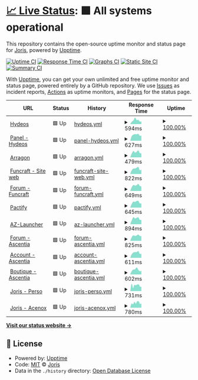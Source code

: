 # [📈 Live Status](https://Acenox.github.io/Status): <!--live status--> **🟩 All systems operational**

This repository contains the open-source uptime monitor and status page for [Joris](https://hydeos.fr), powered by [Upptime](https://github.com/upptime/upptime).

[![Uptime CI](https://github.com/Acenox/Status/workflows/Uptime%20CI/badge.svg)](https://github.com/Acenox/Status/actions?query=workflow%3A%22Uptime+CI%22)
[![Response Time CI](https://github.com/Acenox/Status/workflows/Response%20Time%20CI/badge.svg)](https://github.com/Acenox/Status/actions?query=workflow%3A%22Response+Time+CI%22)
[![Graphs CI](https://github.com/Acenox/Status/workflows/Graphs%20CI/badge.svg)](https://github.com/Acenox/Status/actions?query=workflow%3A%22Graphs+CI%22)
[![Static Site CI](https://github.com/Acenox/Status/workflows/Static%20Site%20CI/badge.svg)](https://github.com/Acenox/Status/actions?query=workflow%3A%22Static+Site+CI%22)
[![Summary CI](https://github.com/Acenox/Status/workflows/Summary%20CI/badge.svg)](https://github.com/Acenox/Status/actions?query=workflow%3A%22Summary+CI%22)

With [Upptime](https://upptime.js.org), you can get your own unlimited and free uptime monitor and status page, powered entirely by a GitHub repository. We use [Issues](https://github.com/Acenox/Status/issues) as incident reports, [Actions](https://github.com/Acenox/Status/actions) as uptime monitors, and [Pages](https://Acenox.github.io/Status) for the status page.

<!--start: status pages-->
<!-- This summary is generated by Upptime (https://github.com/upptime/upptime) -->
<!-- Do not edit this manually, your changes will be overwritten -->
<!-- prettier-ignore -->
| URL | Status | History | Response Time | Uptime |
| --- | ------ | ------- | ------------- | ------ |
| <img alt="" src="https://icons.duckduckgo.com/ip3/hydeos.fr.ico" height="13"> [Hydeos](https://hydeos.fr) | 🟩 Up | [hydeos.yml](https://github.com/Acenox/Status/commits/HEAD/history/hydeos.yml) | <details><summary><img alt="Response time graph" src="./graphs/hydeos/response-time-week.png" height="20"> 594ms</summary><br><a href="https://Acenox.github.io/Status/history/hydeos"><img alt="Response time 574" src="https://img.shields.io/endpoint?url=https%3A%2F%2Fraw.githubusercontent.com%2FAcenox%2FStatus%2FHEAD%2Fapi%2Fhydeos%2Fresponse-time.json"></a><br><a href="https://Acenox.github.io/Status/history/hydeos"><img alt="24-hour response time 401" src="https://img.shields.io/endpoint?url=https%3A%2F%2Fraw.githubusercontent.com%2FAcenox%2FStatus%2FHEAD%2Fapi%2Fhydeos%2Fresponse-time-day.json"></a><br><a href="https://Acenox.github.io/Status/history/hydeos"><img alt="7-day response time 594" src="https://img.shields.io/endpoint?url=https%3A%2F%2Fraw.githubusercontent.com%2FAcenox%2FStatus%2FHEAD%2Fapi%2Fhydeos%2Fresponse-time-week.json"></a><br><a href="https://Acenox.github.io/Status/history/hydeos"><img alt="30-day response time 586" src="https://img.shields.io/endpoint?url=https%3A%2F%2Fraw.githubusercontent.com%2FAcenox%2FStatus%2FHEAD%2Fapi%2Fhydeos%2Fresponse-time-month.json"></a><br><a href="https://Acenox.github.io/Status/history/hydeos"><img alt="1-year response time 574" src="https://img.shields.io/endpoint?url=https%3A%2F%2Fraw.githubusercontent.com%2FAcenox%2FStatus%2FHEAD%2Fapi%2Fhydeos%2Fresponse-time-year.json"></a></details> | <details><summary><a href="https://Acenox.github.io/Status/history/hydeos">100.00%</a></summary><a href="https://Acenox.github.io/Status/history/hydeos"><img alt="All-time uptime 100.00%" src="https://img.shields.io/endpoint?url=https%3A%2F%2Fraw.githubusercontent.com%2FAcenox%2FStatus%2FHEAD%2Fapi%2Fhydeos%2Fuptime.json"></a><br><a href="https://Acenox.github.io/Status/history/hydeos"><img alt="24-hour uptime 100.00%" src="https://img.shields.io/endpoint?url=https%3A%2F%2Fraw.githubusercontent.com%2FAcenox%2FStatus%2FHEAD%2Fapi%2Fhydeos%2Fuptime-day.json"></a><br><a href="https://Acenox.github.io/Status/history/hydeos"><img alt="7-day uptime 100.00%" src="https://img.shields.io/endpoint?url=https%3A%2F%2Fraw.githubusercontent.com%2FAcenox%2FStatus%2FHEAD%2Fapi%2Fhydeos%2Fuptime-week.json"></a><br><a href="https://Acenox.github.io/Status/history/hydeos"><img alt="30-day uptime 100.00%" src="https://img.shields.io/endpoint?url=https%3A%2F%2Fraw.githubusercontent.com%2FAcenox%2FStatus%2FHEAD%2Fapi%2Fhydeos%2Fuptime-month.json"></a><br><a href="https://Acenox.github.io/Status/history/hydeos"><img alt="1-year uptime 100.00%" src="https://img.shields.io/endpoint?url=https%3A%2F%2Fraw.githubusercontent.com%2FAcenox%2FStatus%2FHEAD%2Fapi%2Fhydeos%2Fuptime-year.json"></a></details>
| <img alt="" src="https://icons.duckduckgo.com/ip3/pterodactyl.hydeos.fr.ico" height="13"> [Panel - Hydeos](https://pterodactyl.hydeos.fr) | 🟩 Up | [panel-hydeos.yml](https://github.com/Acenox/Status/commits/HEAD/history/panel-hydeos.yml) | <details><summary><img alt="Response time graph" src="./graphs/panel-hydeos/response-time-week.png" height="20"> 627ms</summary><br><a href="https://Acenox.github.io/Status/history/panel-hydeos"><img alt="Response time 637" src="https://img.shields.io/endpoint?url=https%3A%2F%2Fraw.githubusercontent.com%2FAcenox%2FStatus%2FHEAD%2Fapi%2Fpanel-hydeos%2Fresponse-time.json"></a><br><a href="https://Acenox.github.io/Status/history/panel-hydeos"><img alt="24-hour response time 539" src="https://img.shields.io/endpoint?url=https%3A%2F%2Fraw.githubusercontent.com%2FAcenox%2FStatus%2FHEAD%2Fapi%2Fpanel-hydeos%2Fresponse-time-day.json"></a><br><a href="https://Acenox.github.io/Status/history/panel-hydeos"><img alt="7-day response time 627" src="https://img.shields.io/endpoint?url=https%3A%2F%2Fraw.githubusercontent.com%2FAcenox%2FStatus%2FHEAD%2Fapi%2Fpanel-hydeos%2Fresponse-time-week.json"></a><br><a href="https://Acenox.github.io/Status/history/panel-hydeos"><img alt="30-day response time 628" src="https://img.shields.io/endpoint?url=https%3A%2F%2Fraw.githubusercontent.com%2FAcenox%2FStatus%2FHEAD%2Fapi%2Fpanel-hydeos%2Fresponse-time-month.json"></a><br><a href="https://Acenox.github.io/Status/history/panel-hydeos"><img alt="1-year response time 637" src="https://img.shields.io/endpoint?url=https%3A%2F%2Fraw.githubusercontent.com%2FAcenox%2FStatus%2FHEAD%2Fapi%2Fpanel-hydeos%2Fresponse-time-year.json"></a></details> | <details><summary><a href="https://Acenox.github.io/Status/history/panel-hydeos">100.00%</a></summary><a href="https://Acenox.github.io/Status/history/panel-hydeos"><img alt="All-time uptime 98.75%" src="https://img.shields.io/endpoint?url=https%3A%2F%2Fraw.githubusercontent.com%2FAcenox%2FStatus%2FHEAD%2Fapi%2Fpanel-hydeos%2Fuptime.json"></a><br><a href="https://Acenox.github.io/Status/history/panel-hydeos"><img alt="24-hour uptime 100.00%" src="https://img.shields.io/endpoint?url=https%3A%2F%2Fraw.githubusercontent.com%2FAcenox%2FStatus%2FHEAD%2Fapi%2Fpanel-hydeos%2Fuptime-day.json"></a><br><a href="https://Acenox.github.io/Status/history/panel-hydeos"><img alt="7-day uptime 100.00%" src="https://img.shields.io/endpoint?url=https%3A%2F%2Fraw.githubusercontent.com%2FAcenox%2FStatus%2FHEAD%2Fapi%2Fpanel-hydeos%2Fuptime-week.json"></a><br><a href="https://Acenox.github.io/Status/history/panel-hydeos"><img alt="30-day uptime 98.97%" src="https://img.shields.io/endpoint?url=https%3A%2F%2Fraw.githubusercontent.com%2FAcenox%2FStatus%2FHEAD%2Fapi%2Fpanel-hydeos%2Fuptime-month.json"></a><br><a href="https://Acenox.github.io/Status/history/panel-hydeos"><img alt="1-year uptime 98.75%" src="https://img.shields.io/endpoint?url=https%3A%2F%2Fraw.githubusercontent.com%2FAcenox%2FStatus%2FHEAD%2Fapi%2Fpanel-hydeos%2Fuptime-year.json"></a></details>
| <img alt="" src="https://icons.duckduckgo.com/ip3/arragon.hydeos.fr.ico" height="13"> [Arragon](https://arragon.hydeos.fr) | 🟩 Up | [arragon.yml](https://github.com/Acenox/Status/commits/HEAD/history/arragon.yml) | <details><summary><img alt="Response time graph" src="./graphs/arragon/response-time-week.png" height="20"> 479ms</summary><br><a href="https://Acenox.github.io/Status/history/arragon"><img alt="Response time 497" src="https://img.shields.io/endpoint?url=https%3A%2F%2Fraw.githubusercontent.com%2FAcenox%2FStatus%2FHEAD%2Fapi%2Farragon%2Fresponse-time.json"></a><br><a href="https://Acenox.github.io/Status/history/arragon"><img alt="24-hour response time 383" src="https://img.shields.io/endpoint?url=https%3A%2F%2Fraw.githubusercontent.com%2FAcenox%2FStatus%2FHEAD%2Fapi%2Farragon%2Fresponse-time-day.json"></a><br><a href="https://Acenox.github.io/Status/history/arragon"><img alt="7-day response time 479" src="https://img.shields.io/endpoint?url=https%3A%2F%2Fraw.githubusercontent.com%2FAcenox%2FStatus%2FHEAD%2Fapi%2Farragon%2Fresponse-time-week.json"></a><br><a href="https://Acenox.github.io/Status/history/arragon"><img alt="30-day response time 496" src="https://img.shields.io/endpoint?url=https%3A%2F%2Fraw.githubusercontent.com%2FAcenox%2FStatus%2FHEAD%2Fapi%2Farragon%2Fresponse-time-month.json"></a><br><a href="https://Acenox.github.io/Status/history/arragon"><img alt="1-year response time 497" src="https://img.shields.io/endpoint?url=https%3A%2F%2Fraw.githubusercontent.com%2FAcenox%2FStatus%2FHEAD%2Fapi%2Farragon%2Fresponse-time-year.json"></a></details> | <details><summary><a href="https://Acenox.github.io/Status/history/arragon">100.00%</a></summary><a href="https://Acenox.github.io/Status/history/arragon"><img alt="All-time uptime 100.00%" src="https://img.shields.io/endpoint?url=https%3A%2F%2Fraw.githubusercontent.com%2FAcenox%2FStatus%2FHEAD%2Fapi%2Farragon%2Fuptime.json"></a><br><a href="https://Acenox.github.io/Status/history/arragon"><img alt="24-hour uptime 100.00%" src="https://img.shields.io/endpoint?url=https%3A%2F%2Fraw.githubusercontent.com%2FAcenox%2FStatus%2FHEAD%2Fapi%2Farragon%2Fuptime-day.json"></a><br><a href="https://Acenox.github.io/Status/history/arragon"><img alt="7-day uptime 100.00%" src="https://img.shields.io/endpoint?url=https%3A%2F%2Fraw.githubusercontent.com%2FAcenox%2FStatus%2FHEAD%2Fapi%2Farragon%2Fuptime-week.json"></a><br><a href="https://Acenox.github.io/Status/history/arragon"><img alt="30-day uptime 100.00%" src="https://img.shields.io/endpoint?url=https%3A%2F%2Fraw.githubusercontent.com%2FAcenox%2FStatus%2FHEAD%2Fapi%2Farragon%2Fuptime-month.json"></a><br><a href="https://Acenox.github.io/Status/history/arragon"><img alt="1-year uptime 100.00%" src="https://img.shields.io/endpoint?url=https%3A%2F%2Fraw.githubusercontent.com%2FAcenox%2FStatus%2FHEAD%2Fapi%2Farragon%2Fuptime-year.json"></a></details>
| <img alt="" src="https://icons.duckduckgo.com/ip3/www.funcraft.net.ico" height="13"> [Funcraft - Site web](https://www.funcraft.net/fr) | 🟩 Up | [funcraft-site-web.yml](https://github.com/Acenox/Status/commits/HEAD/history/funcraft-site-web.yml) | <details><summary><img alt="Response time graph" src="./graphs/funcraft-site-web/response-time-week.png" height="20"> 822ms</summary><br><a href="https://Acenox.github.io/Status/history/funcraft-site-web"><img alt="Response time 832" src="https://img.shields.io/endpoint?url=https%3A%2F%2Fraw.githubusercontent.com%2FAcenox%2FStatus%2FHEAD%2Fapi%2Ffuncraft-site-web%2Fresponse-time.json"></a><br><a href="https://Acenox.github.io/Status/history/funcraft-site-web"><img alt="24-hour response time 588" src="https://img.shields.io/endpoint?url=https%3A%2F%2Fraw.githubusercontent.com%2FAcenox%2FStatus%2FHEAD%2Fapi%2Ffuncraft-site-web%2Fresponse-time-day.json"></a><br><a href="https://Acenox.github.io/Status/history/funcraft-site-web"><img alt="7-day response time 822" src="https://img.shields.io/endpoint?url=https%3A%2F%2Fraw.githubusercontent.com%2FAcenox%2FStatus%2FHEAD%2Fapi%2Ffuncraft-site-web%2Fresponse-time-week.json"></a><br><a href="https://Acenox.github.io/Status/history/funcraft-site-web"><img alt="30-day response time 817" src="https://img.shields.io/endpoint?url=https%3A%2F%2Fraw.githubusercontent.com%2FAcenox%2FStatus%2FHEAD%2Fapi%2Ffuncraft-site-web%2Fresponse-time-month.json"></a><br><a href="https://Acenox.github.io/Status/history/funcraft-site-web"><img alt="1-year response time 832" src="https://img.shields.io/endpoint?url=https%3A%2F%2Fraw.githubusercontent.com%2FAcenox%2FStatus%2FHEAD%2Fapi%2Ffuncraft-site-web%2Fresponse-time-year.json"></a></details> | <details><summary><a href="https://Acenox.github.io/Status/history/funcraft-site-web">100.00%</a></summary><a href="https://Acenox.github.io/Status/history/funcraft-site-web"><img alt="All-time uptime 100.00%" src="https://img.shields.io/endpoint?url=https%3A%2F%2Fraw.githubusercontent.com%2FAcenox%2FStatus%2FHEAD%2Fapi%2Ffuncraft-site-web%2Fuptime.json"></a><br><a href="https://Acenox.github.io/Status/history/funcraft-site-web"><img alt="24-hour uptime 100.00%" src="https://img.shields.io/endpoint?url=https%3A%2F%2Fraw.githubusercontent.com%2FAcenox%2FStatus%2FHEAD%2Fapi%2Ffuncraft-site-web%2Fuptime-day.json"></a><br><a href="https://Acenox.github.io/Status/history/funcraft-site-web"><img alt="7-day uptime 100.00%" src="https://img.shields.io/endpoint?url=https%3A%2F%2Fraw.githubusercontent.com%2FAcenox%2FStatus%2FHEAD%2Fapi%2Ffuncraft-site-web%2Fuptime-week.json"></a><br><a href="https://Acenox.github.io/Status/history/funcraft-site-web"><img alt="30-day uptime 100.00%" src="https://img.shields.io/endpoint?url=https%3A%2F%2Fraw.githubusercontent.com%2FAcenox%2FStatus%2FHEAD%2Fapi%2Ffuncraft-site-web%2Fuptime-month.json"></a><br><a href="https://Acenox.github.io/Status/history/funcraft-site-web"><img alt="1-year uptime 100.00%" src="https://img.shields.io/endpoint?url=https%3A%2F%2Fraw.githubusercontent.com%2FAcenox%2FStatus%2FHEAD%2Fapi%2Ffuncraft-site-web%2Fuptime-year.json"></a></details>
| <img alt="" src="https://icons.duckduckgo.com/ip3/community.funcraft.net.ico" height="13"> [Forum - Funcraft](https://community.funcraft.net/) | 🟩 Up | [forum-funcraft.yml](https://github.com/Acenox/Status/commits/HEAD/history/forum-funcraft.yml) | <details><summary><img alt="Response time graph" src="./graphs/forum-funcraft/response-time-week.png" height="20"> 649ms</summary><br><a href="https://Acenox.github.io/Status/history/forum-funcraft"><img alt="Response time 648" src="https://img.shields.io/endpoint?url=https%3A%2F%2Fraw.githubusercontent.com%2FAcenox%2FStatus%2FHEAD%2Fapi%2Fforum-funcraft%2Fresponse-time.json"></a><br><a href="https://Acenox.github.io/Status/history/forum-funcraft"><img alt="24-hour response time 497" src="https://img.shields.io/endpoint?url=https%3A%2F%2Fraw.githubusercontent.com%2FAcenox%2FStatus%2FHEAD%2Fapi%2Fforum-funcraft%2Fresponse-time-day.json"></a><br><a href="https://Acenox.github.io/Status/history/forum-funcraft"><img alt="7-day response time 649" src="https://img.shields.io/endpoint?url=https%3A%2F%2Fraw.githubusercontent.com%2FAcenox%2FStatus%2FHEAD%2Fapi%2Fforum-funcraft%2Fresponse-time-week.json"></a><br><a href="https://Acenox.github.io/Status/history/forum-funcraft"><img alt="30-day response time 647" src="https://img.shields.io/endpoint?url=https%3A%2F%2Fraw.githubusercontent.com%2FAcenox%2FStatus%2FHEAD%2Fapi%2Fforum-funcraft%2Fresponse-time-month.json"></a><br><a href="https://Acenox.github.io/Status/history/forum-funcraft"><img alt="1-year response time 648" src="https://img.shields.io/endpoint?url=https%3A%2F%2Fraw.githubusercontent.com%2FAcenox%2FStatus%2FHEAD%2Fapi%2Fforum-funcraft%2Fresponse-time-year.json"></a></details> | <details><summary><a href="https://Acenox.github.io/Status/history/forum-funcraft">100.00%</a></summary><a href="https://Acenox.github.io/Status/history/forum-funcraft"><img alt="All-time uptime 100.00%" src="https://img.shields.io/endpoint?url=https%3A%2F%2Fraw.githubusercontent.com%2FAcenox%2FStatus%2FHEAD%2Fapi%2Fforum-funcraft%2Fuptime.json"></a><br><a href="https://Acenox.github.io/Status/history/forum-funcraft"><img alt="24-hour uptime 100.00%" src="https://img.shields.io/endpoint?url=https%3A%2F%2Fraw.githubusercontent.com%2FAcenox%2FStatus%2FHEAD%2Fapi%2Fforum-funcraft%2Fuptime-day.json"></a><br><a href="https://Acenox.github.io/Status/history/forum-funcraft"><img alt="7-day uptime 100.00%" src="https://img.shields.io/endpoint?url=https%3A%2F%2Fraw.githubusercontent.com%2FAcenox%2FStatus%2FHEAD%2Fapi%2Fforum-funcraft%2Fuptime-week.json"></a><br><a href="https://Acenox.github.io/Status/history/forum-funcraft"><img alt="30-day uptime 100.00%" src="https://img.shields.io/endpoint?url=https%3A%2F%2Fraw.githubusercontent.com%2FAcenox%2FStatus%2FHEAD%2Fapi%2Fforum-funcraft%2Fuptime-month.json"></a><br><a href="https://Acenox.github.io/Status/history/forum-funcraft"><img alt="1-year uptime 100.00%" src="https://img.shields.io/endpoint?url=https%3A%2F%2Fraw.githubusercontent.com%2FAcenox%2FStatus%2FHEAD%2Fapi%2Fforum-funcraft%2Fuptime-year.json"></a></details>
| <img alt="" src="https://icons.duckduckgo.com/ip3/www.pactify.fr.ico" height="13"> [Pactify](https://www.pactify.fr/) | 🟩 Up | [pactify.yml](https://github.com/Acenox/Status/commits/HEAD/history/pactify.yml) | <details><summary><img alt="Response time graph" src="./graphs/pactify/response-time-week.png" height="20"> 645ms</summary><br><a href="https://Acenox.github.io/Status/history/pactify"><img alt="Response time 626" src="https://img.shields.io/endpoint?url=https%3A%2F%2Fraw.githubusercontent.com%2FAcenox%2FStatus%2FHEAD%2Fapi%2Fpactify%2Fresponse-time.json"></a><br><a href="https://Acenox.github.io/Status/history/pactify"><img alt="24-hour response time 514" src="https://img.shields.io/endpoint?url=https%3A%2F%2Fraw.githubusercontent.com%2FAcenox%2FStatus%2FHEAD%2Fapi%2Fpactify%2Fresponse-time-day.json"></a><br><a href="https://Acenox.github.io/Status/history/pactify"><img alt="7-day response time 645" src="https://img.shields.io/endpoint?url=https%3A%2F%2Fraw.githubusercontent.com%2FAcenox%2FStatus%2FHEAD%2Fapi%2Fpactify%2Fresponse-time-week.json"></a><br><a href="https://Acenox.github.io/Status/history/pactify"><img alt="30-day response time 623" src="https://img.shields.io/endpoint?url=https%3A%2F%2Fraw.githubusercontent.com%2FAcenox%2FStatus%2FHEAD%2Fapi%2Fpactify%2Fresponse-time-month.json"></a><br><a href="https://Acenox.github.io/Status/history/pactify"><img alt="1-year response time 626" src="https://img.shields.io/endpoint?url=https%3A%2F%2Fraw.githubusercontent.com%2FAcenox%2FStatus%2FHEAD%2Fapi%2Fpactify%2Fresponse-time-year.json"></a></details> | <details><summary><a href="https://Acenox.github.io/Status/history/pactify">100.00%</a></summary><a href="https://Acenox.github.io/Status/history/pactify"><img alt="All-time uptime 100.00%" src="https://img.shields.io/endpoint?url=https%3A%2F%2Fraw.githubusercontent.com%2FAcenox%2FStatus%2FHEAD%2Fapi%2Fpactify%2Fuptime.json"></a><br><a href="https://Acenox.github.io/Status/history/pactify"><img alt="24-hour uptime 100.00%" src="https://img.shields.io/endpoint?url=https%3A%2F%2Fraw.githubusercontent.com%2FAcenox%2FStatus%2FHEAD%2Fapi%2Fpactify%2Fuptime-day.json"></a><br><a href="https://Acenox.github.io/Status/history/pactify"><img alt="7-day uptime 100.00%" src="https://img.shields.io/endpoint?url=https%3A%2F%2Fraw.githubusercontent.com%2FAcenox%2FStatus%2FHEAD%2Fapi%2Fpactify%2Fuptime-week.json"></a><br><a href="https://Acenox.github.io/Status/history/pactify"><img alt="30-day uptime 100.00%" src="https://img.shields.io/endpoint?url=https%3A%2F%2Fraw.githubusercontent.com%2FAcenox%2FStatus%2FHEAD%2Fapi%2Fpactify%2Fuptime-month.json"></a><br><a href="https://Acenox.github.io/Status/history/pactify"><img alt="1-year uptime 100.00%" src="https://img.shields.io/endpoint?url=https%3A%2F%2Fraw.githubusercontent.com%2FAcenox%2FStatus%2FHEAD%2Fapi%2Fpactify%2Fuptime-year.json"></a></details>
| <img alt="" src="https://icons.duckduckgo.com/ip3/az-launcher.nz.ico" height="13"> [AZ-Launcher](https://az-launcher.nz/) | 🟩 Up | [az-launcher.yml](https://github.com/Acenox/Status/commits/HEAD/history/az-launcher.yml) | <details><summary><img alt="Response time graph" src="./graphs/az-launcher/response-time-week.png" height="20"> 894ms</summary><br><a href="https://Acenox.github.io/Status/history/az-launcher"><img alt="Response time 859" src="https://img.shields.io/endpoint?url=https%3A%2F%2Fraw.githubusercontent.com%2FAcenox%2FStatus%2FHEAD%2Fapi%2Faz-launcher%2Fresponse-time.json"></a><br><a href="https://Acenox.github.io/Status/history/az-launcher"><img alt="24-hour response time 705" src="https://img.shields.io/endpoint?url=https%3A%2F%2Fraw.githubusercontent.com%2FAcenox%2FStatus%2FHEAD%2Fapi%2Faz-launcher%2Fresponse-time-day.json"></a><br><a href="https://Acenox.github.io/Status/history/az-launcher"><img alt="7-day response time 894" src="https://img.shields.io/endpoint?url=https%3A%2F%2Fraw.githubusercontent.com%2FAcenox%2FStatus%2FHEAD%2Fapi%2Faz-launcher%2Fresponse-time-week.json"></a><br><a href="https://Acenox.github.io/Status/history/az-launcher"><img alt="30-day response time 859" src="https://img.shields.io/endpoint?url=https%3A%2F%2Fraw.githubusercontent.com%2FAcenox%2FStatus%2FHEAD%2Fapi%2Faz-launcher%2Fresponse-time-month.json"></a><br><a href="https://Acenox.github.io/Status/history/az-launcher"><img alt="1-year response time 859" src="https://img.shields.io/endpoint?url=https%3A%2F%2Fraw.githubusercontent.com%2FAcenox%2FStatus%2FHEAD%2Fapi%2Faz-launcher%2Fresponse-time-year.json"></a></details> | <details><summary><a href="https://Acenox.github.io/Status/history/az-launcher">100.00%</a></summary><a href="https://Acenox.github.io/Status/history/az-launcher"><img alt="All-time uptime 100.00%" src="https://img.shields.io/endpoint?url=https%3A%2F%2Fraw.githubusercontent.com%2FAcenox%2FStatus%2FHEAD%2Fapi%2Faz-launcher%2Fuptime.json"></a><br><a href="https://Acenox.github.io/Status/history/az-launcher"><img alt="24-hour uptime 100.00%" src="https://img.shields.io/endpoint?url=https%3A%2F%2Fraw.githubusercontent.com%2FAcenox%2FStatus%2FHEAD%2Fapi%2Faz-launcher%2Fuptime-day.json"></a><br><a href="https://Acenox.github.io/Status/history/az-launcher"><img alt="7-day uptime 100.00%" src="https://img.shields.io/endpoint?url=https%3A%2F%2Fraw.githubusercontent.com%2FAcenox%2FStatus%2FHEAD%2Fapi%2Faz-launcher%2Fuptime-week.json"></a><br><a href="https://Acenox.github.io/Status/history/az-launcher"><img alt="30-day uptime 100.00%" src="https://img.shields.io/endpoint?url=https%3A%2F%2Fraw.githubusercontent.com%2FAcenox%2FStatus%2FHEAD%2Fapi%2Faz-launcher%2Fuptime-month.json"></a><br><a href="https://Acenox.github.io/Status/history/az-launcher"><img alt="1-year uptime 100.00%" src="https://img.shields.io/endpoint?url=https%3A%2F%2Fraw.githubusercontent.com%2FAcenox%2FStatus%2FHEAD%2Fapi%2Faz-launcher%2Fuptime-year.json"></a></details>
| <img alt="" src="https://icons.duckduckgo.com/ip3/community.ascentia.fr.ico" height="13"> [Forum - Ascentia](https://community.ascentia.fr/) | 🟩 Up | [forum-ascentia.yml](https://github.com/Acenox/Status/commits/HEAD/history/forum-ascentia.yml) | <details><summary><img alt="Response time graph" src="./graphs/forum-ascentia/response-time-week.png" height="20"> 825ms</summary><br><a href="https://Acenox.github.io/Status/history/forum-ascentia"><img alt="Response time 772" src="https://img.shields.io/endpoint?url=https%3A%2F%2Fraw.githubusercontent.com%2FAcenox%2FStatus%2FHEAD%2Fapi%2Fforum-ascentia%2Fresponse-time.json"></a><br><a href="https://Acenox.github.io/Status/history/forum-ascentia"><img alt="24-hour response time 720" src="https://img.shields.io/endpoint?url=https%3A%2F%2Fraw.githubusercontent.com%2FAcenox%2FStatus%2FHEAD%2Fapi%2Fforum-ascentia%2Fresponse-time-day.json"></a><br><a href="https://Acenox.github.io/Status/history/forum-ascentia"><img alt="7-day response time 825" src="https://img.shields.io/endpoint?url=https%3A%2F%2Fraw.githubusercontent.com%2FAcenox%2FStatus%2FHEAD%2Fapi%2Fforum-ascentia%2Fresponse-time-week.json"></a><br><a href="https://Acenox.github.io/Status/history/forum-ascentia"><img alt="30-day response time 767" src="https://img.shields.io/endpoint?url=https%3A%2F%2Fraw.githubusercontent.com%2FAcenox%2FStatus%2FHEAD%2Fapi%2Fforum-ascentia%2Fresponse-time-month.json"></a><br><a href="https://Acenox.github.io/Status/history/forum-ascentia"><img alt="1-year response time 772" src="https://img.shields.io/endpoint?url=https%3A%2F%2Fraw.githubusercontent.com%2FAcenox%2FStatus%2FHEAD%2Fapi%2Fforum-ascentia%2Fresponse-time-year.json"></a></details> | <details><summary><a href="https://Acenox.github.io/Status/history/forum-ascentia">100.00%</a></summary><a href="https://Acenox.github.io/Status/history/forum-ascentia"><img alt="All-time uptime 99.80%" src="https://img.shields.io/endpoint?url=https%3A%2F%2Fraw.githubusercontent.com%2FAcenox%2FStatus%2FHEAD%2Fapi%2Fforum-ascentia%2Fuptime.json"></a><br><a href="https://Acenox.github.io/Status/history/forum-ascentia"><img alt="24-hour uptime 100.00%" src="https://img.shields.io/endpoint?url=https%3A%2F%2Fraw.githubusercontent.com%2FAcenox%2FStatus%2FHEAD%2Fapi%2Fforum-ascentia%2Fuptime-day.json"></a><br><a href="https://Acenox.github.io/Status/history/forum-ascentia"><img alt="7-day uptime 100.00%" src="https://img.shields.io/endpoint?url=https%3A%2F%2Fraw.githubusercontent.com%2FAcenox%2FStatus%2FHEAD%2Fapi%2Fforum-ascentia%2Fuptime-week.json"></a><br><a href="https://Acenox.github.io/Status/history/forum-ascentia"><img alt="30-day uptime 99.78%" src="https://img.shields.io/endpoint?url=https%3A%2F%2Fraw.githubusercontent.com%2FAcenox%2FStatus%2FHEAD%2Fapi%2Fforum-ascentia%2Fuptime-month.json"></a><br><a href="https://Acenox.github.io/Status/history/forum-ascentia"><img alt="1-year uptime 99.80%" src="https://img.shields.io/endpoint?url=https%3A%2F%2Fraw.githubusercontent.com%2FAcenox%2FStatus%2FHEAD%2Fapi%2Fforum-ascentia%2Fuptime-year.json"></a></details>
| <img alt="" src="https://icons.duckduckgo.com/ip3/account.ascentia.fr.ico" height="13"> [Account - Ascentia](https://account.ascentia.fr/) | 🟩 Up | [account-ascentia.yml](https://github.com/Acenox/Status/commits/HEAD/history/account-ascentia.yml) | <details><summary><img alt="Response time graph" src="./graphs/account-ascentia/response-time-week.png" height="20"> 611ms</summary><br><a href="https://Acenox.github.io/Status/history/account-ascentia"><img alt="Response time 656" src="https://img.shields.io/endpoint?url=https%3A%2F%2Fraw.githubusercontent.com%2FAcenox%2FStatus%2FHEAD%2Fapi%2Faccount-ascentia%2Fresponse-time.json"></a><br><a href="https://Acenox.github.io/Status/history/account-ascentia"><img alt="24-hour response time 479" src="https://img.shields.io/endpoint?url=https%3A%2F%2Fraw.githubusercontent.com%2FAcenox%2FStatus%2FHEAD%2Fapi%2Faccount-ascentia%2Fresponse-time-day.json"></a><br><a href="https://Acenox.github.io/Status/history/account-ascentia"><img alt="7-day response time 611" src="https://img.shields.io/endpoint?url=https%3A%2F%2Fraw.githubusercontent.com%2FAcenox%2FStatus%2FHEAD%2Fapi%2Faccount-ascentia%2Fresponse-time-week.json"></a><br><a href="https://Acenox.github.io/Status/history/account-ascentia"><img alt="30-day response time 658" src="https://img.shields.io/endpoint?url=https%3A%2F%2Fraw.githubusercontent.com%2FAcenox%2FStatus%2FHEAD%2Fapi%2Faccount-ascentia%2Fresponse-time-month.json"></a><br><a href="https://Acenox.github.io/Status/history/account-ascentia"><img alt="1-year response time 656" src="https://img.shields.io/endpoint?url=https%3A%2F%2Fraw.githubusercontent.com%2FAcenox%2FStatus%2FHEAD%2Fapi%2Faccount-ascentia%2Fresponse-time-year.json"></a></details> | <details><summary><a href="https://Acenox.github.io/Status/history/account-ascentia">100.00%</a></summary><a href="https://Acenox.github.io/Status/history/account-ascentia"><img alt="All-time uptime 100.00%" src="https://img.shields.io/endpoint?url=https%3A%2F%2Fraw.githubusercontent.com%2FAcenox%2FStatus%2FHEAD%2Fapi%2Faccount-ascentia%2Fuptime.json"></a><br><a href="https://Acenox.github.io/Status/history/account-ascentia"><img alt="24-hour uptime 100.00%" src="https://img.shields.io/endpoint?url=https%3A%2F%2Fraw.githubusercontent.com%2FAcenox%2FStatus%2FHEAD%2Fapi%2Faccount-ascentia%2Fuptime-day.json"></a><br><a href="https://Acenox.github.io/Status/history/account-ascentia"><img alt="7-day uptime 100.00%" src="https://img.shields.io/endpoint?url=https%3A%2F%2Fraw.githubusercontent.com%2FAcenox%2FStatus%2FHEAD%2Fapi%2Faccount-ascentia%2Fuptime-week.json"></a><br><a href="https://Acenox.github.io/Status/history/account-ascentia"><img alt="30-day uptime 100.00%" src="https://img.shields.io/endpoint?url=https%3A%2F%2Fraw.githubusercontent.com%2FAcenox%2FStatus%2FHEAD%2Fapi%2Faccount-ascentia%2Fuptime-month.json"></a><br><a href="https://Acenox.github.io/Status/history/account-ascentia"><img alt="1-year uptime 100.00%" src="https://img.shields.io/endpoint?url=https%3A%2F%2Fraw.githubusercontent.com%2FAcenox%2FStatus%2FHEAD%2Fapi%2Faccount-ascentia%2Fuptime-year.json"></a></details>
| <img alt="" src="https://icons.duckduckgo.com/ip3/store.ascentia.fr.ico" height="13"> [Boutique - Ascentia](https://store.ascentia.fr/) | 🟩 Up | [boutique-ascentia.yml](https://github.com/Acenox/Status/commits/HEAD/history/boutique-ascentia.yml) | <details><summary><img alt="Response time graph" src="./graphs/boutique-ascentia/response-time-week.png" height="20"> 602ms</summary><br><a href="https://Acenox.github.io/Status/history/boutique-ascentia"><img alt="Response time 609" src="https://img.shields.io/endpoint?url=https%3A%2F%2Fraw.githubusercontent.com%2FAcenox%2FStatus%2FHEAD%2Fapi%2Fboutique-ascentia%2Fresponse-time.json"></a><br><a href="https://Acenox.github.io/Status/history/boutique-ascentia"><img alt="24-hour response time 417" src="https://img.shields.io/endpoint?url=https%3A%2F%2Fraw.githubusercontent.com%2FAcenox%2FStatus%2FHEAD%2Fapi%2Fboutique-ascentia%2Fresponse-time-day.json"></a><br><a href="https://Acenox.github.io/Status/history/boutique-ascentia"><img alt="7-day response time 602" src="https://img.shields.io/endpoint?url=https%3A%2F%2Fraw.githubusercontent.com%2FAcenox%2FStatus%2FHEAD%2Fapi%2Fboutique-ascentia%2Fresponse-time-week.json"></a><br><a href="https://Acenox.github.io/Status/history/boutique-ascentia"><img alt="30-day response time 605" src="https://img.shields.io/endpoint?url=https%3A%2F%2Fraw.githubusercontent.com%2FAcenox%2FStatus%2FHEAD%2Fapi%2Fboutique-ascentia%2Fresponse-time-month.json"></a><br><a href="https://Acenox.github.io/Status/history/boutique-ascentia"><img alt="1-year response time 609" src="https://img.shields.io/endpoint?url=https%3A%2F%2Fraw.githubusercontent.com%2FAcenox%2FStatus%2FHEAD%2Fapi%2Fboutique-ascentia%2Fresponse-time-year.json"></a></details> | <details><summary><a href="https://Acenox.github.io/Status/history/boutique-ascentia">100.00%</a></summary><a href="https://Acenox.github.io/Status/history/boutique-ascentia"><img alt="All-time uptime 100.00%" src="https://img.shields.io/endpoint?url=https%3A%2F%2Fraw.githubusercontent.com%2FAcenox%2FStatus%2FHEAD%2Fapi%2Fboutique-ascentia%2Fuptime.json"></a><br><a href="https://Acenox.github.io/Status/history/boutique-ascentia"><img alt="24-hour uptime 100.00%" src="https://img.shields.io/endpoint?url=https%3A%2F%2Fraw.githubusercontent.com%2FAcenox%2FStatus%2FHEAD%2Fapi%2Fboutique-ascentia%2Fuptime-day.json"></a><br><a href="https://Acenox.github.io/Status/history/boutique-ascentia"><img alt="7-day uptime 100.00%" src="https://img.shields.io/endpoint?url=https%3A%2F%2Fraw.githubusercontent.com%2FAcenox%2FStatus%2FHEAD%2Fapi%2Fboutique-ascentia%2Fuptime-week.json"></a><br><a href="https://Acenox.github.io/Status/history/boutique-ascentia"><img alt="30-day uptime 100.00%" src="https://img.shields.io/endpoint?url=https%3A%2F%2Fraw.githubusercontent.com%2FAcenox%2FStatus%2FHEAD%2Fapi%2Fboutique-ascentia%2Fuptime-month.json"></a><br><a href="https://Acenox.github.io/Status/history/boutique-ascentia"><img alt="1-year uptime 100.00%" src="https://img.shields.io/endpoint?url=https%3A%2F%2Fraw.githubusercontent.com%2FAcenox%2FStatus%2FHEAD%2Fapi%2Fboutique-ascentia%2Fuptime-year.json"></a></details>
| <img alt="" src="https://icons.duckduckgo.com/ip3/joris-parmentier.fr.ico" height="13"> [Joris - Perso](https://joris-parmentier.fr) | 🟩 Up | [joris-perso.yml](https://github.com/Acenox/Status/commits/HEAD/history/joris-perso.yml) | <details><summary><img alt="Response time graph" src="./graphs/joris-perso/response-time-week.png" height="20"> 731ms</summary><br><a href="https://Acenox.github.io/Status/history/joris-perso"><img alt="Response time 717" src="https://img.shields.io/endpoint?url=https%3A%2F%2Fraw.githubusercontent.com%2FAcenox%2FStatus%2FHEAD%2Fapi%2Fjoris-perso%2Fresponse-time.json"></a><br><a href="https://Acenox.github.io/Status/history/joris-perso"><img alt="24-hour response time 600" src="https://img.shields.io/endpoint?url=https%3A%2F%2Fraw.githubusercontent.com%2FAcenox%2FStatus%2FHEAD%2Fapi%2Fjoris-perso%2Fresponse-time-day.json"></a><br><a href="https://Acenox.github.io/Status/history/joris-perso"><img alt="7-day response time 731" src="https://img.shields.io/endpoint?url=https%3A%2F%2Fraw.githubusercontent.com%2FAcenox%2FStatus%2FHEAD%2Fapi%2Fjoris-perso%2Fresponse-time-week.json"></a><br><a href="https://Acenox.github.io/Status/history/joris-perso"><img alt="30-day response time 717" src="https://img.shields.io/endpoint?url=https%3A%2F%2Fraw.githubusercontent.com%2FAcenox%2FStatus%2FHEAD%2Fapi%2Fjoris-perso%2Fresponse-time-month.json"></a><br><a href="https://Acenox.github.io/Status/history/joris-perso"><img alt="1-year response time 717" src="https://img.shields.io/endpoint?url=https%3A%2F%2Fraw.githubusercontent.com%2FAcenox%2FStatus%2FHEAD%2Fapi%2Fjoris-perso%2Fresponse-time-year.json"></a></details> | <details><summary><a href="https://Acenox.github.io/Status/history/joris-perso">100.00%</a></summary><a href="https://Acenox.github.io/Status/history/joris-perso"><img alt="All-time uptime 99.87%" src="https://img.shields.io/endpoint?url=https%3A%2F%2Fraw.githubusercontent.com%2FAcenox%2FStatus%2FHEAD%2Fapi%2Fjoris-perso%2Fuptime.json"></a><br><a href="https://Acenox.github.io/Status/history/joris-perso"><img alt="24-hour uptime 100.00%" src="https://img.shields.io/endpoint?url=https%3A%2F%2Fraw.githubusercontent.com%2FAcenox%2FStatus%2FHEAD%2Fapi%2Fjoris-perso%2Fuptime-day.json"></a><br><a href="https://Acenox.github.io/Status/history/joris-perso"><img alt="7-day uptime 100.00%" src="https://img.shields.io/endpoint?url=https%3A%2F%2Fraw.githubusercontent.com%2FAcenox%2FStatus%2FHEAD%2Fapi%2Fjoris-perso%2Fuptime-week.json"></a><br><a href="https://Acenox.github.io/Status/history/joris-perso"><img alt="30-day uptime 99.87%" src="https://img.shields.io/endpoint?url=https%3A%2F%2Fraw.githubusercontent.com%2FAcenox%2FStatus%2FHEAD%2Fapi%2Fjoris-perso%2Fuptime-month.json"></a><br><a href="https://Acenox.github.io/Status/history/joris-perso"><img alt="1-year uptime 99.87%" src="https://img.shields.io/endpoint?url=https%3A%2F%2Fraw.githubusercontent.com%2FAcenox%2FStatus%2FHEAD%2Fapi%2Fjoris-perso%2Fuptime-year.json"></a></details>
| <img alt="" src="https://icons.duckduckgo.com/ip3/acenox.fr.ico" height="13"> [Joris - Acenox](https://acenox.fr) | 🟩 Up | [joris-acenox.yml](https://github.com/Acenox/Status/commits/HEAD/history/joris-acenox.yml) | <details><summary><img alt="Response time graph" src="./graphs/joris-acenox/response-time-week.png" height="20"> 780ms</summary><br><a href="https://Acenox.github.io/Status/history/joris-acenox"><img alt="Response time 903" src="https://img.shields.io/endpoint?url=https%3A%2F%2Fraw.githubusercontent.com%2FAcenox%2FStatus%2FHEAD%2Fapi%2Fjoris-acenox%2Fresponse-time.json"></a><br><a href="https://Acenox.github.io/Status/history/joris-acenox"><img alt="24-hour response time 593" src="https://img.shields.io/endpoint?url=https%3A%2F%2Fraw.githubusercontent.com%2FAcenox%2FStatus%2FHEAD%2Fapi%2Fjoris-acenox%2Fresponse-time-day.json"></a><br><a href="https://Acenox.github.io/Status/history/joris-acenox"><img alt="7-day response time 780" src="https://img.shields.io/endpoint?url=https%3A%2F%2Fraw.githubusercontent.com%2FAcenox%2FStatus%2FHEAD%2Fapi%2Fjoris-acenox%2Fresponse-time-week.json"></a><br><a href="https://Acenox.github.io/Status/history/joris-acenox"><img alt="30-day response time 903" src="https://img.shields.io/endpoint?url=https%3A%2F%2Fraw.githubusercontent.com%2FAcenox%2FStatus%2FHEAD%2Fapi%2Fjoris-acenox%2Fresponse-time-month.json"></a><br><a href="https://Acenox.github.io/Status/history/joris-acenox"><img alt="1-year response time 903" src="https://img.shields.io/endpoint?url=https%3A%2F%2Fraw.githubusercontent.com%2FAcenox%2FStatus%2FHEAD%2Fapi%2Fjoris-acenox%2Fresponse-time-year.json"></a></details> | <details><summary><a href="https://Acenox.github.io/Status/history/joris-acenox">100.00%</a></summary><a href="https://Acenox.github.io/Status/history/joris-acenox"><img alt="All-time uptime 99.89%" src="https://img.shields.io/endpoint?url=https%3A%2F%2Fraw.githubusercontent.com%2FAcenox%2FStatus%2FHEAD%2Fapi%2Fjoris-acenox%2Fuptime.json"></a><br><a href="https://Acenox.github.io/Status/history/joris-acenox"><img alt="24-hour uptime 100.00%" src="https://img.shields.io/endpoint?url=https%3A%2F%2Fraw.githubusercontent.com%2FAcenox%2FStatus%2FHEAD%2Fapi%2Fjoris-acenox%2Fuptime-day.json"></a><br><a href="https://Acenox.github.io/Status/history/joris-acenox"><img alt="7-day uptime 100.00%" src="https://img.shields.io/endpoint?url=https%3A%2F%2Fraw.githubusercontent.com%2FAcenox%2FStatus%2FHEAD%2Fapi%2Fjoris-acenox%2Fuptime-week.json"></a><br><a href="https://Acenox.github.io/Status/history/joris-acenox"><img alt="30-day uptime 99.89%" src="https://img.shields.io/endpoint?url=https%3A%2F%2Fraw.githubusercontent.com%2FAcenox%2FStatus%2FHEAD%2Fapi%2Fjoris-acenox%2Fuptime-month.json"></a><br><a href="https://Acenox.github.io/Status/history/joris-acenox"><img alt="1-year uptime 99.89%" src="https://img.shields.io/endpoint?url=https%3A%2F%2Fraw.githubusercontent.com%2FAcenox%2FStatus%2FHEAD%2Fapi%2Fjoris-acenox%2Fuptime-year.json"></a></details>

<!--end: status pages-->

[**Visit our status website →**](https://Acenox.github.io/Status)

## 📄 License

- Powered by: [Upptime](https://github.com/upptime/upptime)
- Code: [MIT](./LICENSE) © [Joris](https://hydeos.fr)
- Data in the `./history` directory: [Open Database License](https://opendatacommons.org/licenses/odbl/1-0/)
